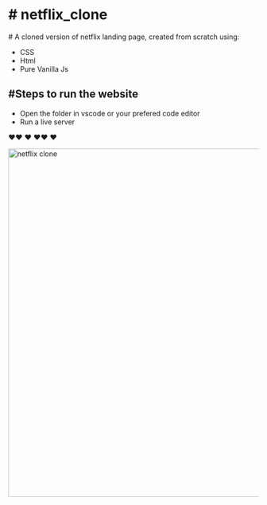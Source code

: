 <h1># netflix_clone</h1>
<p># A cloned version of netflix landing page, created from scratch using:</p>
<ul>
<li>CSS</li>
<li>Html</li>
<li>Pure Vanilla Js</li>
</ul>

<h2><strong>#Steps to run the website</strong></h2>

<ul>
<liClone repository</li>
<li>Open the folder in vscode or your prefered code editor</li>
<li>Run a live server</li>
</ul>

<span>:heart::heart: :heart: :heart::heart: :heart:</span>

<img width="700" alt="netflix clone" src="https://user-images.githubusercontent.com/42099116/190150790-50193004-325a-4f6d-8080-51559b1c67a6.png">
